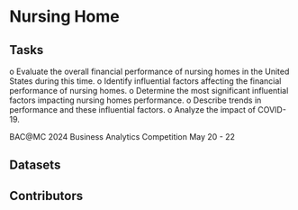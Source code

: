 # Nursing Home

## Tasks


o Evaluate the overall financial performance of nursing homes in the United States during this time. 
o Identify influential factors affecting the financial performance of nursing homes. 
o Determine the most significant influential factors impacting nursing homes performance. 
o Describe trends in performance and these influential factors. 
o Analyze the impact of COVID-19. 
 
 
 
BAC@MC 2024 
Business Analytics Competition 
May 20 - 22 


## Datasets

## Contributors
